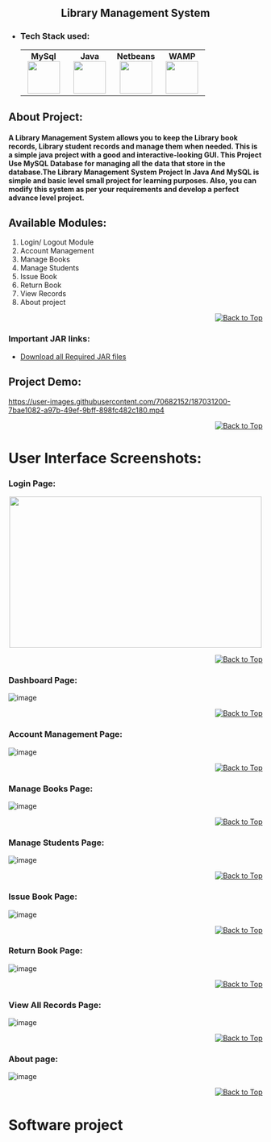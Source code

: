 <h2 align="center">Library Management System</h2> 

- ### Tech Stack used:
	<center>
		<table>
			<tbody>
				<tr>
					<td width="25%" align="center">
						<span><strong>MySql</strong></span><br/>
						<img height="64px" width="64px" src="https://www.vectorlogo.zone/logos/mysql/mysql-official.svg">
					</td>
					<td width="25%" align="center">
						<span><strong>Java</strong></span><br/>
						<img height="64px" width="64px" src="https://cdn.svgporn.com/logos/java.svg">
					</td>
          <td width="25%" align="center">
						<span><strong>Netbeans</strong></span><br/>
						<img height="64px" width="64px" src="https://upload.wikimedia.org/wikipedia/commons/9/98/Apache_NetBeans_Logo.svg">
					</td>
          <td width="25%" align="center">
						<span><strong>WAMP</strong></span><br/>
						<img height="64px" width="64px" src="https://upload.wikimedia.org/wikipedia/commons/f/f4/WampServer-logo.svg">
					</td>
				</tr>
			</tbody>
		</table>
	</center>

## About Project:
#### A Library Management System  allows you to keep the Library book records, Library student records and manage them when needed. This is a simple java project with a good and interactive-looking GUI. This Project Use MySQL Database for managing all the data that store in the database.The Library Management System Project In Java And MySQL is simple and basic level small project for learning purposes. Also, you can modify this system as per your requirements and develop a perfect advance level project.


## Available Modules:
1. Login/ Logout Module
2. Account Management
3. Manage Books
4. Manage Students
5. Issue Book
6. Return Book
7. View Records
8. About project

<p align="right">
  <a href="#top">
    <img src="https://img.shields.io/badge/Back%20to%20Top-%E2%86%A5-blue" alt="Back to Top">
  </a>
</p>

### Important JAR links:

- [Download all Required JAR files](https://t.me/eagle_programming/13)




## Project Demo:


https://user-images.githubusercontent.com/70682152/187031200-7bae1082-a97b-49ef-9bff-898fc482c180.mp4
<p align="right">
  <a href="#top">
    <img src="https://img.shields.io/badge/Back%20to%20Top-%E2%86%A5-blue" alt="Back to Top">
  </a>
</p>



# User Interface Screenshots:

### Login Page:
<div align="center">
  <img src="https://user-images.githubusercontent.com/70682152/187031828-d66aee54-21b5-438b-8069-6ae7acce3e0a.png" width="500" height="300">
</div>
<p align="right">
  <a href="#top">
    <img src="https://img.shields.io/badge/Back%20to%20Top-%E2%86%A5-blue" alt="Back to Top">
  </a>
</p>


### Dashboard Page:
![image](https://user-images.githubusercontent.com/70682152/187031861-42257899-2330-4b27-a118-8edb5e1afa0f.png)
<p align="right">
  <a href="#top">
    <img src="https://img.shields.io/badge/Back%20to%20Top-%E2%86%A5-blue" alt="Back to Top">
  </a>
</p>

### Account Management Page:
![image](https://user-images.githubusercontent.com/70682152/187031895-48d333de-5fda-4988-bc04-4c84c1a3edf2.png)
<p align="right">
  <a href="#top">
    <img src="https://img.shields.io/badge/Back%20to%20Top-%E2%86%A5-blue" alt="Back to Top">
  </a>
</p>

### Manage Books Page:
![image](https://user-images.githubusercontent.com/70682152/187031911-ffb69ae7-b6a9-4404-a0a2-8a6e996b1c81.png)
<p align="right">
  <a href="#top">
    <img src="https://img.shields.io/badge/Back%20to%20Top-%E2%86%A5-blue" alt="Back to Top">
  </a>
</p>

### Manage Students Page:
![image](https://user-images.githubusercontent.com/70682152/187031936-eca77f5c-6a39-4bfd-9532-83c43c7779ae.png)
<p align="right">
  <a href="#top">
    <img src="https://img.shields.io/badge/Back%20to%20Top-%E2%86%A5-blue" alt="Back to Top">
  </a>
</p>


### Issue Book Page:
![image](https://user-images.githubusercontent.com/70682152/187031970-87352f93-6478-4240-a44f-bd7b9236f618.png)
<p align="right">
  <a href="#top">
    <img src="https://img.shields.io/badge/Back%20to%20Top-%E2%86%A5-blue" alt="Back to Top">
  </a>
</p>

### Return Book Page:
![image](https://user-images.githubusercontent.com/70682152/187031997-19c9d22f-dd84-4d70-b669-f226d143362f.png)
<p align="right">
  <a href="#top">
    <img src="https://img.shields.io/badge/Back%20to%20Top-%E2%86%A5-blue" alt="Back to Top">
  </a>
</p>


### View All Records Page:
![image](https://user-images.githubusercontent.com/70682152/187032018-c9f94e2f-29c3-47a4-a6e3-3f516ee7474c.png)
<p align="right">
  <a href="#top">
    <img src="https://img.shields.io/badge/Back%20to%20Top-%E2%86%A5-blue" alt="Back to Top">
  </a>
</p>

### About page:

![image](https://user-images.githubusercontent.com/70682152/187032046-18ea97b4-f892-42c0-a01f-c39176fd6dd4.png)
<p align="right">
  <a href="#top">
    <img src="https://img.shields.io/badge/Back%20to%20Top-%E2%86%A5-blue" alt="Back to Top">
  </a>
</p>


# Software project
